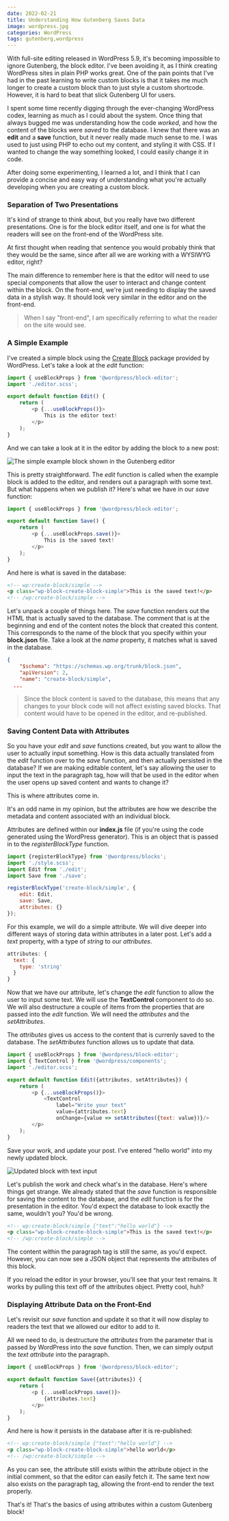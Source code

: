 ```yaml
---
date: 2022-02-21
title: Understanding How Gutenberg Saves Data
image: wordpress.jpg
categories: WordPress
tags: gutenberg,wordpress
---
```


With full-site editing released in WordPress 5.9, it's becoming 
impossible to ignore Gutenberg, the block editor.  I've been avoiding
it, as I think creating WordPress sites in plain PHP works great.
One of the pain points that I've had in the past learning to write
custom blocks is that it takes me much longer to create a custom block
than to just style a custom shortcode.  However, it is hard to beat
that slick Gutenberg UI for users.

I spent some time recently digging through the ever-changing WordPress
codex, learning as much as I could about the system.  Once thing that 
always bugged me was understanding how the code *worked*, and how the
content of the blocks were *saved* to the database.  I knew that
there was an **edit** and a **save** function, but it never really
made much sense to me.  I was used to just using PHP to echo out my content,
and styling it with CSS.  If I wanted to change the way something looked,
I could easily change it in code.

After doing some experimenting, I learned a lot, and I think that I can provide
a concise and easy way of understanding what you're actually developing
when you are creating a custom block.

### Separation of Two Presentations

It's kind of strange to think about, but you really have two different 
presentations.  One is for the block editor itself, and one is for what
the readers will see on the front-end of the WordPress site.  

At first thought when reading that sentence you would probably think that
they would be the same, since after all we are working with a WYSIWYG
editor, right?

The main difference to remember here is that the editor will need to 
use special components that allow the user to interact and change content
within the block.  On the front-end, we're just needing to display
the saved data in a stylish way.  It should look very similar in the
editor and on the front-end.

> When I say "front-end", I am specifically referring to what the reader
> on the site would see.

### A Simple Example

I've created a simple block using the [Create Block](https://developer.wordpress.org/block-editor/reference-guides/packages/packages-create-block/)
package provided by WordPress.  Let's take a look at the *edit* function:

```javascript
import { useBlockProps } from '@wordpress/block-editor';
import './editor.scss';

export default function Edit() {
	return (
		<p {...useBlockProps()}>
			This is the editor text!
		</p>
	);
}
```

And we can take a look at it in the editor by adding the block to a new post:

![The simple example block shown in the Gutenberg editor](/images/simple-editor-block.png)

This is pretty straightforward.  The *edit* function is called when the example block is 
added to the editor, and renders out a paragraph with some text.  But what happens when
we publish it?  Here's what we have in our *save* function:

```javascript
import { useBlockProps } from '@wordpress/block-editor';

export default function Save() {
	return (
		<p {...useBlockProps.save()}>
			This is the saved text!
		</p>
	);
}
```

And here is what is saved in the database:

```html
<!-- wp:create-block/simple -->
<p class="wp-block-create-block-simple">This is the saved text!</p>
<!-- /wp:create-block/simple -->
```

Let's unpack a couple of things here.  The *save* function renders out the 
HTML that is actually saved to the database.  The comment that is at the
beginning and end of the content notes the block that created this content.
This corresponds to the name of the block that you specify within your
**block.json** file.  Take a look at the *name* property, it matches
what is saved in the database.

```json
{
	"$schema": "https://schemas.wp.org/trunk/block.json",
	"apiVersion": 2,
	"name": "create-block/simple",
  ...
```

> Since the block content is saved to the
> database, this means that any changes to your block code will not
> affect existing saved blocks. That content would have to be 
> opened in the editor, and re-published.



### Saving Content Data with Attributes

So you have your *edit* and *save* functions created, but you want
to allow the user to actually input something.  How is this data
actually translated from the *edit* function over to the *save*
function, and then actually persisted in the database?  If we are 
making editable content, let's say allowing the user to input the
text in the paragraph tag, how will that be used in the editor
when the user opens up saved content and wants to change it?

This is where attributes come in.

It's an odd name in my opinion, but the attributes are how we
describe the metadata and content associated with an individual
block.

Attributes are defined within our **index.js** file (if you're using
the code generated using the WordPress generator).  This is an object
that is passed in to the *registerBlockType* function.

```javascript
import {registerBlockType} from '@wordpress/blocks';
import './style.scss';
import Edit from './edit';
import Save from './save';

registerBlockType('create-block/simple', {
	edit: Edit,
	save: Save,
	attributes: {}
});
```

For this example, we will do a simple attribute.  We will dive deeper
into different ways of storing data within attributes in a later post.
Let's add a *text* property, with a type of *string* to our *attributes*.

```javascript
attributes: {
  text: {
    type: 'string'
  }
}
```

Now that we have our attribute, let's change the *edit* function to
allow the user to input some text.  We will use the **TextControl** 
component to do so.  We will also destructure a couple of items 
from the properties that are passed into the *edit* function.  We
will need the *attributes* and the *setAttributes*.

The *attributes* gives us access to the content that is currenly
saved to the database.  The *setAttributes* function allows us
to update that data.

```javascript
import { useBlockProps } from '@wordpress/block-editor';
import { TextControl } from '@wordpress/components';
import './editor.scss';

export default function Edit({attributes, setAttributes}) {
	return (
		<p {...useBlockProps()}>
			<TextControl
				label="Write your text"
				value={attributes.text}
				onChange={value => setAttributes({text: value})}/>
		</p>
	);
}
```

Save your work, and update your post.  I've entered "hello world"
into my newly updated block.

![Updated block with text input](/images/simple-editor-block-with-input.png)

Let's publish the work and check what's in the database.  Here's where
things get strange.  We already stated that the *save* function is responsible
for saving the content to the database, and the *edit* function is for
the presentation in the editor.  You'd expect the database to look exactly
the same, wouldn't you?  You'd be wrong.

```html
<!-- wp:create-block/simple {"text":"hello world"} -->
<p class="wp-block-create-block-simple">This is the saved text!</p>
<!-- /wp:create-block/simple -->
```

The content within the paragraph tag is still the same, as you'd expect.
However, you can now see a JSON object that represents the attributes of 
this block.

If you reload the editor in your browser, you'll see that your text
remains.  It works by pulling this text off of the attributes object.
Pretty cool, huh?

### Displaying Attribute Data on the Front-End

Let's revisit our *save* function and update it so that it will now
display to readers the text that we allowed our editor to add to it.

All we need to do, is destructure the *attributes* from the 
parameter that is passed by WordPress into the *save* function.
Then, we can simply output the *text attribute* into the 
paragraph.

```javascript
import { useBlockProps } from '@wordpress/block-editor';

export default function Save({attributes}) {
	return (
		<p {...useBlockProps.save()}>
			{attributes.text}
		</p>
	);
}
```

And here is how it persists in the database after it is
re-published:

```html
<!-- wp:create-block/simple {"text":"hello world"} -->
<p class="wp-block-create-block-simple">hello world</p>
<!-- /wp:create-block/simple -->
```

As you can see, the attribute still exists within the 
attribute object in the initial comment, so that the
editor can easily fetch it.  The same text now also exists
on the paragraph tag, allowing the front-end to render
the text properly.

That's it!  That's the basics of using attributes within a 
custom Gutenberg block!  
